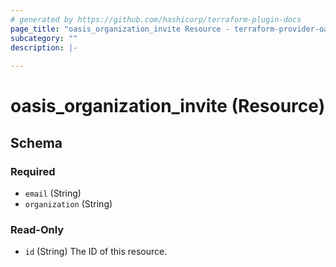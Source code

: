 ```yaml
---
# generated by https://github.com/hashicorp/terraform-plugin-docs
page_title: "oasis_organization_invite Resource - terraform-provider-oasis"
subcategory: ""
description: |-
  
---
```


# oasis_organization_invite (Resource)





<!-- schema generated by tfplugindocs -->
## Schema

### Required

- `email` (String)
- `organization` (String)

### Read-Only

- `id` (String) The ID of this resource.


